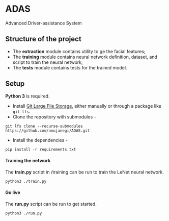 # ADAS
Advanced Driver-assistance System

## Structure of the project

- The **extraction** module contains utility to ge the facial features;
- The **training** module contains neural network definition, dataset, and script to train the neural network;
- The **tests** module contains tests for the trained model.

## Setup

**Python 3** is required.

- Install [Git Large File Storage](https://git-lfs.github.com/), either manually or through a package like `git-lfs`. 
- Clone the repository with submodules - 

`git lfs clone --recurse-submodules https://github.com/anujanegi/ADAS.git`
- Install the dependencies -

`pip install -r requirements.txt`

#### Training the network
The **train.py** script in /training can be run to train the LeNet neural network.

`python3 ./train.py`

#### Go live 
The **run.py** script can be run to get started.

`python3 ./run.py`
